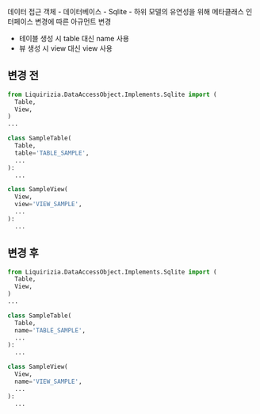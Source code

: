 데이터 접근 객체 - 데이터베이스 - Sqlite - 하위 모델의 유연성을 위해 메타클래스 인터페이스 변경에 따른 아규먼트 변경

- 테이블 생성 시 table 대신 name 사용
- 뷰 생성 시 view 대신 view 사용

## 변경 전

```python
from Liquirizia.DataAccessObject.Implements.Sqlite import (
  Table,
  View,
)
...

class SampleTable(
  Table,
  table='TABLE_SAMPLE',
  ...
):
  ...

class SampleView(
  View,
  view='VIEW_SAMPLE',
  ...
):
  ...
```

## 변경 후

```python
from Liquirizia.DataAccessObject.Implements.Sqlite import (
  Table,
  View,
)
...

class SampleTable(
  Table,
  name='TABLE_SAMPLE',
  ...
):
  ...

class SampleView(
  View,
  name='VIEW_SAMPLE',
  ...
):
  ...
```
